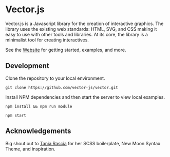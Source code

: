 # Vector.js

Vector.js is a Javascript library for the creation of interactive graphics. The library uses the existing web standards: HTML, SVG, and CSS making it easy to use with other tools and libraries. At its core, the library is a minimalist tool for creating interactives.

See the [Website](https://vectorjs.org) for getting started, examples, and more.

## Development

Clone the repository to your local environment.

```
git clone https://github.com/vector-js/vector.git
```

Install NPM dependencies and then start the server to view local examples.

```
npm install && npm run module
```

```
npm start
```

<!-- TODO: contribution details -->

## Acknowledgements

Big shout out to [Tania Rascia](https://github.com/taniarascia) for her SCSS boilerplate, New Moon Syntax Theme, and inspiration.

